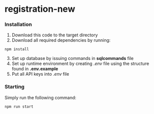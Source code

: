# registration-new

### Installation

1. Download this code to the target directory
2. Download all required dependencies by running:
  ```
  npm install
  ```
3. Set up database by issuing commands in **sqlcommands** file
4. Set up runtime environment by creating *.env* file using the structure found in **.env.example**
5. Put all API keys into *.env* file

### Starting
Simply run the following command:
  ```
  npm run start
  ```
  
